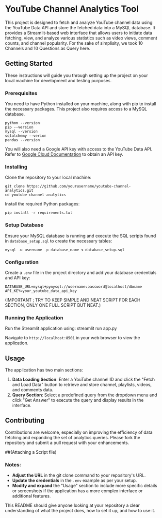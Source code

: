 # YouTube Channel Analytics Tool

This project is designed to fetch and analyze YouTube channel data using the YouTube Data API and store the fetched data into a MySQL database. It provides a Streamlit-based web interface that allows users to initiate data fetching, view, and analyze various statistics such as video views, comment counts, and channel popularity. For the sake of simplisity, we took 10 Channels and 10 Questions as Query here.

## Getting Started

These instructions will guide you through setting up the project on your local machine for development and testing purposes.

### Prerequisites

You need to have Python installed on your machine, along with pip to install the necessary packages. This project also requires access to a MySQL database.

```
python --version
pip --version
mysql --version
sqlalchemy --verion
pandas --version
```

You will also need a Google API key with access to the YouTube Data API. Refer to [Google Cloud Documentation](https://cloud.google.com/docs) to obtain an API key.

### Installing

Clone the repository to your local machine:

```
git clone https://github.com/yourusername/youtube-channel-analytics.git
cd youtube-channel-analytics
```

Install the required Python packages:

```
pip install -r requirements.txt
```

### Setup Database

Ensure your MySQL database is running and execute the SQL scripts found in `database_setup.sql` to create the necessary tables:

```
mysql -u username -p database_name < database_setup.sql
```

### Configuration

Create a `.env` file in the project directory and add your database credentials and API key:

```
DATABASE_URL=mysql+pymysql://username:password@localhost/dbname
API_KEY=your_youtube_data_api_key
```
(IMPORTANT ; TRY TO KEEP SIMPLE AND NEAT SCRIPT FOR EACH SECTION, ONLY ONE FULL SCRIPT BUT NEAT.)
### Running the Application

Run the Streamlit application using:
streamlit run app.py

Navigate to `http://localhost:8501` in your web browser to view the application.

## Usage

The application has two main sections:

1. **Data Loading Section**: Enter a YouTube channel ID and click the "Fetch and Load Data" button to retrieve and store channel, playlists, videos, and comments data.
2. **Query Section**: Select a predefined query from the dropdown menu and click "Get Answer" to execute the query and display results in the interface.

## Contributing

Contributions are welcome, especially on improving the efficiency of data fetching and expanding the set of analytics queries. Please fork the repository and submit a pull request with your enhancements.

##(Attaching a Script file) 

### Notes:
- **Adjust the URL** in the git clone command to your repository's URL.
- **Update the credentials** in the `.env` example as per your setup.
- **Modify and expand** the "Usage" section to include more specific details or screenshots if the application has a more complex interface or additional features.

This README should give anyone looking at your repository a clear understanding of what the project does, how to set it up, and how to use it.
